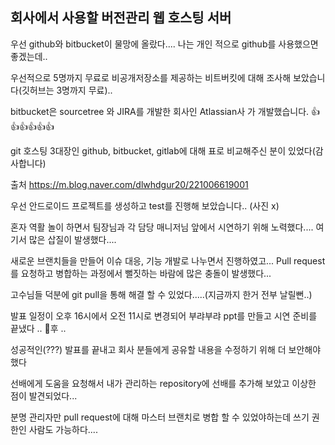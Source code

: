 ## 회사에서 사용할 버전관리 웹 호스팅 서버




우선 github와 bitbucket이 물망에 올랐다.... 나는 개인 적으로 github를 사용했으면 좋겠는데..  






우선적으로 5명까지 무료로 비공개저장소를 제공하는 비트버킷에 대해 조사해 보았습니다(깃허브는 3명까지 무료)..










bitbucket은 sourcetree 와 JIRA를 개발한 회사인 Atlassian사 가 개발했습니다. 👍👍👍👍👍👍






git 호스팅 3대장인 github, bitbucket, gitlab에 대해 표로 비교해주신 분이 있었다(감사합니다)


출처 https://m.blog.naver.com/dlwhdgur20/221006619001 






우선 안드로이드 프로젝트를 생성하고 test를 진행해 보았습니다.. (사진 x)





혼자 역활 놀이 하면서 팀장님과 각 담당 매니저님 앞에서 시연하기 위해 노력했다.... 여기서 많은 삽질이 발생했다....




새로운 브랜치들을 만들어 이슈 대응, 기능 개발로 나누면서 진행하였고... Pull request를 요청하고 병합하는 과정에서 뻘짓하는 바람에  많은 충돌이 발생했다...




고수님들 덕분에 git pull을 통해 해결 할 수 있었다.....(지금까지 한거 전부 날릴뻔..)



발표 일정이 오후 16시에서 오전 11시로 변경되어 부랴부랴 ppt를 만들고 시연 준비를 끝냈다 .. 🐥후 ..  





성공적인(???) 발표를 끝내고 회사 분들에게 공유할 내용을 수정하기 위해 더 보안해야했다



선배에게 도움을 요청해서 내가 관리하는 repository에 선배를 추가해 보았고 이상한 점이 발견되었다... 


분명 관리자만 pull request에 대해 마스터 브랜치로 병합 할 수 있었야하는데 쓰기 권한인 사람도 가능하다....

